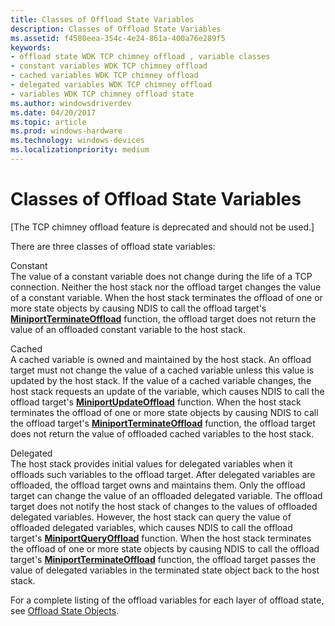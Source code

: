 ```yaml
---
title: Classes of Offload State Variables
description: Classes of Offload State Variables
ms.assetid: f4580eea-354c-4e24-861a-400a76e289f5
keywords:
- offload state WDK TCP chimney offload , variable classes
- constant variables WDK TCP chimney offload
- cached variables WDK TCP chimney offload
- delegated variables WDK TCP chimney offload
- variables WDK TCP chimney offload state
ms.author: windowsdriverdev
ms.date: 04/20/2017
ms.topic: article
ms.prod: windows-hardware
ms.technology: windows-devices
ms.localizationpriority: medium
---
```


# Classes of Offload State Variables


\[The TCP chimney offload feature is deprecated and should not be used.\]




There are three classes of offload state variables:

<a href="" id="constant"></a>Constant  
The value of a constant variable does not change during the life of a TCP connection. Neither the host stack nor the offload target changes the value of a constant variable. When the host stack terminates the offload of one or more state objects by causing NDIS to call the offload target's [**MiniportTerminateOffload**](https://msdn.microsoft.com/library/windows/hardware/ff559468) function, the offload target does not return the value of an offloaded constant variable to the host stack.

<a href="" id="cached"></a>Cached  
A cached variable is owned and maintained by the host stack. An offload target must not change the value of a cached variable unless this value is updated by the host stack. If the value of a cached variable changes, the host stack requests an update of the variable, which causes NDIS to call the offload target's [**MiniportUpdateOffload**](https://msdn.microsoft.com/library/windows/hardware/ff560463) function. When the host stack terminates the offload of one or more state objects by causing NDIS to call the offload target's [**MiniportTerminateOffload**](https://msdn.microsoft.com/library/windows/hardware/ff559468) function, the offload target does not return the value of offloaded cached variables to the host stack.

<a href="" id="delegated"></a>Delegated  
The host stack provides initial values for delegated variables when it offloads such variables to the offload target. After delegated variables are offloaded, the offload target owns and maintains them. Only the offload target can change the value of an offloaded delegated variable. The offload target does not notify the host stack of changes to the values of offloaded delegated variables. However, the host stack can query the value of offloaded delegated variables, which causes NDIS to call the offload target's [**MiniportQueryOffload**](https://msdn.microsoft.com/library/windows/hardware/ff559423) function. When the host stack terminates the offload of one or more state objects by causing NDIS to call the offload target's [**MiniportTerminateOffload**](https://msdn.microsoft.com/library/windows/hardware/ff559468) function, the offload target passes the value of delegated variables in the terminated state object back to the host stack.

For a complete listing of the offload variables for each layer of offload state, see [Offload State Objects](offload-state-objects.md).

 

 





